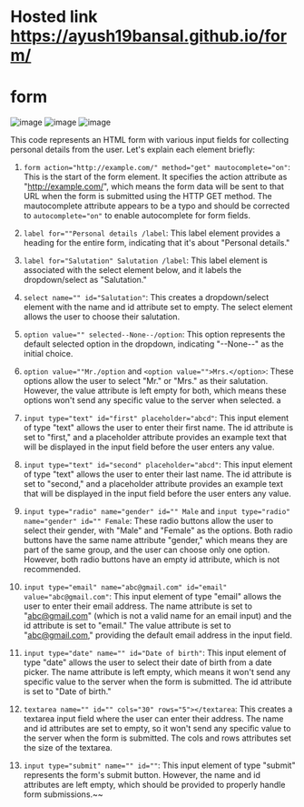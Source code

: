 # Hosted link https://ayush19bansal.github.io/form/

# form

![image](https://github.com/Ayush19bansal/form/assets/118842033/75d329dd-447d-4e12-9fef-d6ce433c4b1c)
![image](https://github.com/Ayush19bansal/form/assets/118842033/95e44136-42c8-4fc8-823e-4da67c434842)
![image](https://github.com/Ayush19bansal/form/assets/118842033/4dc29fb3-11fb-42c4-8b77-ff6997c025be)



This code represents an HTML form with various input fields for collecting personal details from the user. Let's explain each element briefly:

1. `form action="http://example.com/" method="get" mautocomplete="on"`: This is the start of the form element. It specifies the action attribute as "http://example.com/", which means the form data will be sent to that URL when the form is submitted using the HTTP GET method. The mautocomplete attribute appears to be a typo and should be corrected to `autocomplete="on"` to enable autocomplete for form fields.

2. `label for=""Personal details /label`: This label element provides a heading for the entire form, indicating that it's about "Personal details."

3. `label for="Salutation" Salutation /label`: This label element is associated with the select element below, and it labels the dropdown/select as "Salutation."

4. `select name="" id="Salutation"`: This creates a dropdown/select element with the name and id attribute set to empty. The select element allows the user to choose their salutation.

5. `option value="" selected--None--/option`: This option represents the default selected option in the dropdown, indicating "--None--" as the initial choice.

6. `option value=""Mr./option` and `<option value="">Mrs.</option>`: These options allow the user to select "Mr." or "Mrs." as their salutation. However, the value attribute is left empty for both, which means these options won't send any specific value to the server when selected.                                                 a  
7. `input type="text" id="first" placeholder="abcd"`: This input element of type "text" allows the user to enter their first name. The id attribute is set to "first," and a placeholder attribute provides an example text that will be displayed in the input field before the user enters any value.

8. `input type="text" id="second" placeholder="abcd"`: This input element of type "text" allows the user to enter their last name. The id attribute is set to "second," and a placeholder attribute provides an example text that will be displayed in the input field before the user enters any value.


9. `input type="radio" name="gender" id="" Male` and `input type="radio" name="gender" id="" Female`: These radio buttons allow the user to select their gender, with "Male" and "Female" as the options. Both radio buttons have the same name attribute "gender," which means they are part of the same group, and the user can choose only one option. However, both radio buttons have an empty id attribute, which is not recommended.


10. `input type="email" name="abc@gmail.com" id="email" value="abc@gmail.com"`: This input element of type "email" allows the user to enter their email address. The name attribute is set to "abc@gmail.com" (which is not a valid name for an email input) and the id attribute is set to "email." The value attribute is set to "abc@gmail.com," providing the default email address in the input field.


11. `input type="date" name="" id="Date of birth"`: This input element of type "date" allows the user to select their date of birth from a date picker. The name attribute is left empty, which means it won't send any specific value to the server when the form is submitted. The id attribute is set to "Date of birth."


18. `textarea name="" id="" cols="30" rows="5"></textarea`: This creates a textarea input field where the user can enter their address. The name and id attributes are set to empty, so it won't send any specific value to the server when the form is submitted. The cols and rows attributes set the size of the textarea.

19. `input type="submit" name="" id=""`: This input element of type "submit" represents the form's submit button. However, the name and id attributes are left empty, which should be provided to properly handle form submissions.~~
